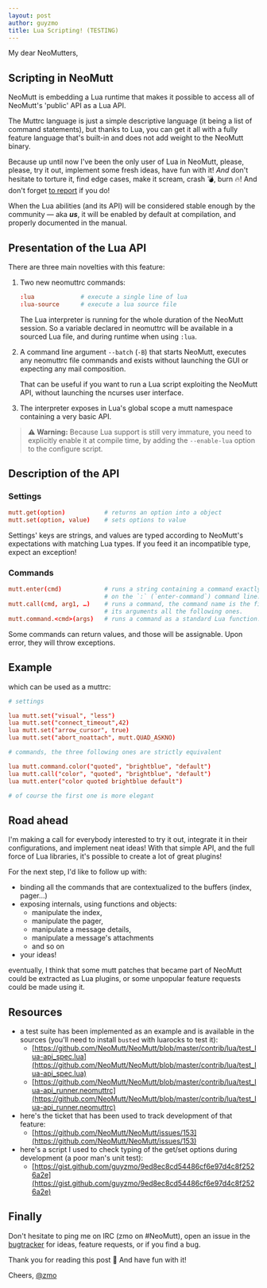 ```yaml
---
layout: post
author: guyzmo
title: Lua Scripting! (TESTING)
---
```


My dear NeoMutters,

## Scripting in NeoMutt

NeoMutt is embedding a Lua runtime that makes it possible to access all of
NeoMutt's 'public' API as a Lua API.

The Muttrc language is just a simple descriptive language (it being a list of
command statements), but thanks to Lua, you can get it all with a fully feature
language that's built-in and does not add weight to the NeoMutt binary.

Because up until now I've been the only user of Lua in NeoMutt, please, please,
try it out, implement some fresh ideas, have fun with it!  *And* don't hesitate
to torture it, find edge cases, make it scream, crash 💣, burn 🔥! 
And don't forget [to report](https://github.com/neomutt/neomutt/issues/new) if you do!

When the Lua abilities (and its API) will be considered stable enough by the
community — aka ***us***, it will be enabled by default at compilation, and properly
documented in the manual.

## Presentation of the Lua API

There are three main novelties with this feature:

1. Two new neomuttrc commands:

   ```conf
   :lua             # execute a single line of lua
   :lua-source      # execute a lua source file
   ```

   The Lua interpreter is running for the whole duration of the NeoMutt
   session.  So a variable declared in neomuttrc will be available in a sourced
   Lua file, and during runtime when using `:lua`.

2. A command line argument `--batch` (`-B`) that starts NeoMutt, executes any
   neomuttrc file commands and exists without launching the GUI or expecting
   any mail composition.

   That can be useful if you want to run a Lua script exploiting the NeoMutt
   API, without launching the ncurses user interface.

3. The interpreter exposes in Lua's global scope a mutt namespace containing a
   very basic API.

> **⚠️ Warning:** Because Lua support is still very immature, you need to explicitly
enable it at compile time, by adding the `--enable-lua` option to the configure
script.

## Description of the API

### Settings

```conf
mutt.get(option)           # returns an option into a object
mutt.set(option, value)    # sets options to value
```

Settings' keys are strings, and values are typed according to NeoMutt's expectations with matching Lua types.
If you feed it an incompatible type, expect an exception!

### Commands

```conf
mutt.enter(cmd)            # runs a string containing a command exactly as you'd write it
                           # on the `:` (`enter-command`) command line.
mutt.call(cmd, arg1, …)    # runs a command, the command name is the first argument,
                           # its arguments all the following ones.
mutt.command.<cmd>(args)   # runs a command as a standard Lua function.
```

Some commands can return values, and those will be assignable.
Upon error, they will throw exceptions.

## Example 

which can be used as a muttrc:

```conf
# settings

lua mutt.set("visual", "less")
lua mutt.set("connect_timeout",42)
lua mutt.set("arrow_cursor", true)
lua mutt.set("abort_noattach", mutt.QUAD_ASKNO)

# commands, the three following ones are strictly equivalent

lua mutt.command.color("quoted", "brightblue", "default")
lua mutt.call("color", "quoted", "brightblue", "default")
lua mutt.enter("color quoted brightblue default")

# of course the first one is more elegant
```

## Road ahead

I'm making a call for everybody interested to try it out, integrate it in their
configurations, and implement neat ideas! With that simple API, and the full
force of Lua libraries, it's possible to create a lot of great plugins!

For the next step, I'd like to follow up with:

* binding all the commands that are contextualized to the buffers (index, pager…)
* exposing internals, using functions and objects:
  - manipulate the index,
  - manipulate the pager,
  - manipulate a message details,
  - manipulate a message's attachments
  - and so on
* your ideas!

eventually, I think that some mutt patches that became part of NeoMutt
could be extracted as Lua plugins, or some unpopular feature requests
could be made using it.

## Resources

* a test suite has been implemented as an example and is available in the sources (you'll need to install `busted` with luarocks to test it):
  - [https://github.com/NeoMutt/NeoMutt/blob/master/contrib/lua/test_lua-api_spec.lua](https://github.com/NeoMutt/NeoMutt/blob/master/contrib/lua/test_lua-api_spec.lua)
  - [https://github.com/NeoMutt/NeoMutt/blob/master/contrib/lua/test_lua-api_runner.neomuttrc](https://github.com/NeoMutt/NeoMutt/blob/master/contrib/lua/test_lua-api_runner.neomuttrc)
* here's the ticket that has been used to track development of that feature:
  - [https://github.com/NeoMutt/NeoMutt/issues/153](https://github.com/NeoMutt/NeoMutt/issues/153)
* here's a script I used to check typing of the get/set options during development (a poor man's unit test):
  - [https://gist.github.com/guyzmo/9ed8ec8cd54486cf6e97d4c8f2526a2e](https://gist.github.com/guyzmo/9ed8ec8cd54486cf6e97d4c8f2526a2e)

## Finally

Don't hesitate to ping me on IRC (zmo on #NeoMutt), open an issue in the
[bugtracker](https://github.com/neomutt/neomutt/issues) for ideas, feature
requests, or if you find a bug.

Thank you for reading this post 🙌
And have fun with it!

Cheers, [@zmo](https://github.com/zmo)

